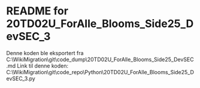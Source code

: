 # README for 20TD02U_ForAlle_Blooms_Side25_DevSEC_3
Denne koden ble eksportert fra C:\WikiMigration\git\code_dump\20TD02U_ForAlle_Blooms_Side25_DevSEC.md
Link til denne koden: C:\WikiMigration\git\code_repo\Python\20TD02U_ForAlle_Blooms_Side25_DevSEC_3.py
